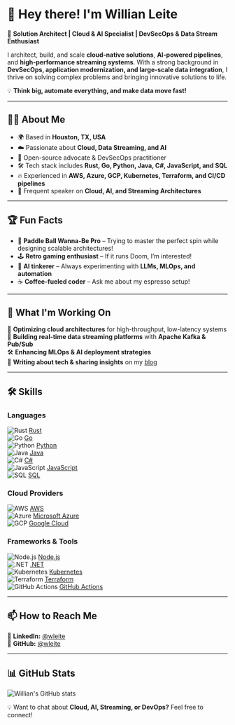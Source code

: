 # 👋 Hey there! I'm Willian Leite  

🚀 **Solution Architect | Cloud & AI Specialist | DevSecOps & Data Stream Enthusiast**  

I architect, build, and scale **cloud-native solutions**, **AI-powered pipelines**, and **high-performance streaming systems**. With a strong background in **DevSecOps, application modernization, and large-scale data integration**, I thrive on solving complex problems and bringing innovative solutions to life.  

💡 **Think big, automate everything, and make data move fast!**  

---

## 🧑‍💻 About Me  

- 🌍 Based in **Houston, TX, USA**  
- ☁️ Passionate about **Cloud, Data Streaming, and AI**  
- 💾 Open-source advocate & DevSecOps practitioner  
- 🛠️ Tech stack includes **Rust, Go, Python, Java, C#, JavaScript, and SQL**  
- 🔥 Experienced in **AWS, Azure, GCP, Kubernetes, Terraform, and CI/CD pipelines**  
- 📢 Frequent speaker on **Cloud, AI, and Streaming Architectures**  

---

## 🏆 Fun Facts  

- 🏓 **Paddle Ball Wanna-Be Pro** – Trying to master the perfect spin while designing scalable architectures!
- 🕹️ **Retro gaming enthusiast** – If it runs Doom, I’m interested!  
- 🤖 **AI tinkerer** – Always experimenting with **LLMs, MLOps, and automation**  
- ☕ **Coffee-fueled coder** – Ask me about my espresso setup!  

---

## 🚀 What I'm Working On  

🔧 **Optimizing cloud architectures** for high-throughput, low-latency systems  
📡 **Building real-time data streaming platforms** with **Apache Kafka & Pub/Sub**  
🛠️ **Enhancing MLOps & AI deployment strategies**  
📘 **Writing about tech & sharing insights** on my [blog](https://medium.com/@willianleite/)  

---

## 🛠️ Skills  

### **Languages**  
![Rust](https://img.shields.io/badge/Rust-black?style=flat-square&logo=rust&logoColor=white) [Rust](https://www.rust-lang.org/)  
![Go](https://img.shields.io/badge/Go-blue?style=flat-square&logo=go&logoColor=white) [Go](https://go.dev/)  
![Python](https://img.shields.io/badge/Python-3776AB?style=flat-square&logo=python&logoColor=white) [Python](https://www.python.org/)  
![Java](https://img.shields.io/badge/Java-ED8B00?style=flat-square&logo=java&logoColor=white) [Java](https://www.java.com/)  
![C#](https://img.shields.io/badge/C%23-239120?style=flat-square&logo=c-sharp&logoColor=white) [C#](https://learn.microsoft.com/en-us/dotnet/csharp/)  
![JavaScript](https://img.shields.io/badge/JavaScript-F7DF1E?style=flat-square&logo=javascript&logoColor=black) [JavaScript](https://developer.mozilla.org/en-US/docs/Web/JavaScript)  
![SQL](https://img.shields.io/badge/SQL-CC2927?style=flat-square&logo=microsoftsqlserver&logoColor=white) [SQL](https://www.mysql.com/)  

### **Cloud Providers**  
![AWS](https://img.shields.io/badge/Amazon_AWS-232F3E?style=flat-square&logo=amazon-aws&logoColor=white) [AWS](https://aws.amazon.com/)  
![Azure](https://img.shields.io/badge/Microsoft_Azure-0078D4?style=flat-square&logo=microsoft-azure&logoColor=white) [Microsoft Azure](https://azure.microsoft.com/)  
![GCP](https://img.shields.io/badge/Google_Cloud-4285F4?style=flat-square&logo=google-cloud&logoColor=white) [Google Cloud](https://cloud.google.com/)  

### **Frameworks & Tools**  
![Node.js](https://img.shields.io/badge/Node.js-339933?style=flat-square&logo=node-dot-js&logoColor=white) [Node.js](https://nodejs.org/)  
![.NET](https://img.shields.io/badge/.NET-512BD4?style=flat-square&logo=dotnet&logoColor=white) [.NET](https://dotnet.microsoft.com/)  
![Kubernetes](https://img.shields.io/badge/Kubernetes-326CE5?style=flat-square&logo=kubernetes&logoColor=white) [Kubernetes](https://kubernetes.io/)  
![Terraform](https://img.shields.io/badge/Terraform-623CE4?style=flat-square&logo=terraform&logoColor=white) [Terraform](https://www.terraform.io/)  
![GitHub Actions](https://img.shields.io/badge/GitHub_Actions-2088FF?style=flat-square&logo=github-actions&logoColor=white) [GitHub Actions](https://github.com/features/actions)  

---

## 📫 How to Reach Me  

💼 **LinkedIn:** [@wleite](https://www.linkedin.com/in/wleite)  
🐙 **GitHub:** [@wleite](https://github.com/wleite)  

---

## 📊 GitHub Stats  

![Willian's GitHub stats](https://github-readme-stats.vercel.app/api?username=wleite&show_icons=true&theme=radical)  

💡 Want to chat about **Cloud, AI, Streaming, or DevOps?** Feel free to connect!  
